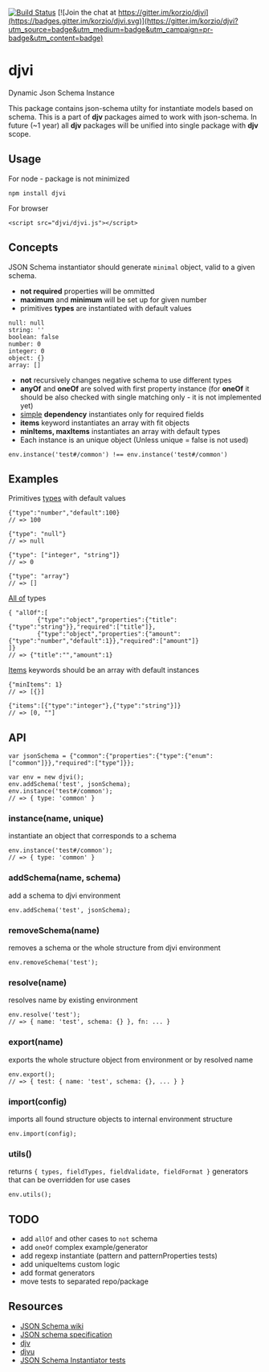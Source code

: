 [![Build Status](https://travis-ci.org/korzio/djvi.svg?branch=master)](https://travis-ci.org/korzio/djvi)
[![Join the chat at https://gitter.im/korzio/djvi](https://badges.gitter.im/korzio/djvi.svg)](https://gitter.im/korzio/djvi?utm_source=badge&utm_medium=badge&utm_campaign=pr-badge&utm_content=badge)

# djvi

Dynamic Json Schema Instance

This package contains json-schema utilty for instantiate models based on schema.
This is a part of **djv** packages aimed to work with json-schema. In future (~1 year) all **djv** packages will be unified into single package with **djv** scope.

## Usage

For node - package is not minimized

```
npm install djvi
```

For browser

```
<script src="djvi/djvi.js"></script>
```

## Concepts

JSON Schema instantiator should generate `minimal` object, valid to a given schema.

- **not required** properties will be ommitted
- **maximum** and **minimum** will be set up for given number
- primitives **types** are instantiated with default values
```
null: null
string: ''
boolean: false
number: 0
integer: 0
object: {}
array: []
```
- **not** recursively changes negative schema to use different types
- **anyOf** and **oneOf** are solved with first property instance (for **oneOf** it should be also checked with single matching only - it is not implemented yet)
- [simple](http://tools.ietf.org/html/draft-zyp-json-schema-03#section-5.8) **dependency** instantiates only for required fields
- **items** keyword instantiates an array with fit objects
- **minItems, maxItems** instantiates an array with default types
- Each instance is an unique object (Unless unique = false is not used)
```
env.instance('test#/common') !== env.instance('test#/common')
```

## Examples

Primitives [types](https://github.com/json-schema/json-schema/wiki/Type) with default values

```
{"type":"number","default":100}
// => 100

{"type": "null"}
// => null

{"type": ["integer", "string"]}
// => 0

{"type": "array"}
// => []
```

[All of](https://github.com/json-schema/json-schema/wiki/anyOf,-allOf,-oneOf,-not#allof) types
```
{ "allOf":[
        {"type":"object","properties":{"title":{"type":"string"}},"required":["title"]},
        {"type":"object","properties":{"amount":{"type":"number","default":1}},"required":["amount"]}
]}
// => {"title":"","amount":1}
```

[Items](https://github.com/json-schema/json-schema/wiki/additionalItems-and-items) keywords should be an array with default instances
```
{"minItems": 1}
// => [{}]

{"items":[{"type":"integer"},{"type":"string"}]}
// => [0, ""]
```

## API

```
var jsonSchema = {"common":{"properties":{"type":{"enum":["common"]}},"required":["type"]}};

var env = new djvi();
env.addSchema('test', jsonSchema);
env.instance('test#/common');
// => { type: 'common' }
```

### instance(name, unique)

instantiate an object that corresponds to a schema
```
env.instance('test#/common');
// => { type: 'common' }
```

### addSchema(name, schema)

add a schema to djvi environment

```
env.addSchema('test', jsonSchema);
```

### removeSchema(name)

removes a schema or the whole structure from djvi environment

```
env.removeSchema('test');
```

### resolve(name)

resolves name by existing environment

```
env.resolve('test');
// => { name: 'test', schema: {} }, fn: ... }
```

### export(name)

exports the whole structure object from environment or by resolved name

```
env.export();
// => { test: { name: 'test', schema: {}, ... } }
```

### import(config)

imports all found structure objects to internal environment structure

```
env.import(config);
```

### utils()

returns `{ types, fieldTypes, fieldValidate, fieldFormat }` generators that can be overridden for use cases

```
env.utils();
```

## TODO

- add `allOf` and other cases to `not` schema
- add `oneOf` complex example/generator
- add regexp instantiate (pattern and patternProperties tests)
- add uniqueItems custom logic
- add format generators
- move tests to separated repo/package

## Resources

- [JSON Schema wiki](https://github.com/json-schema/json-schema/wiki)
- [JSON schema specification](tools.ietf.org/html/draft-zyp-json-schema-04)
- [djv](https://github.com/korzio/djv)
- [djvu](https://github.com/korzio/djvu)
- [JSON Schema Instantiator tests](https://github.com/tomarad/JSON-Schema-Instantiator/blob/master/tests/tests.js)
